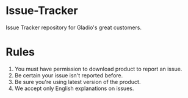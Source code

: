 # Issue-Tracker
Issue Tracker repository for Gladio's great customers.

# Rules
  1. You must have permission to download product to report an issue.
  2. Be certain your issue isn't reported before.
  3. Be sure you're using latest version of the product.
  4. We accept only English explanations on issues.

